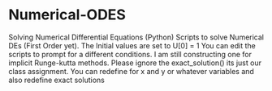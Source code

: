 # Numerical-ODES
Solving Numerical Differential Equations (Python)
Scripts to solve Numerical DEs (First Order yet).
The Initial values are set to U[0] = 1
You can edit the scripts to prompt for a different conditions.
I am still constructing one for implicit Runge-kutta methods. Please ignore the 
exact_solution() its just our class assignment. You can redefine for x and y 
or whatever variables and also redefine exact solutions
